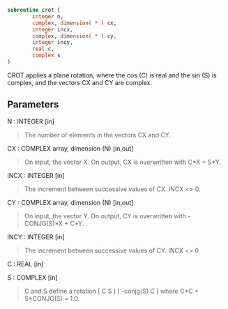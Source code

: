 ```fortran
subroutine crot (
        integer n,
        complex, dimension( * ) cx,
        integer incx,
        complex, dimension( * ) cy,
        integer incy,
        real c,
        complex s
)
```

CROT applies a plane rotation, where the cos (C) is real and the
sin (S) is complex, and the vectors CX and CY are complex.

## Parameters
N : INTEGER [in]
> The number of elements in the vectors CX and CY.

CX : COMPLEX array, dimension (N) [in,out]
> On input, the vector X.
> On output, CX is overwritten with C\*X + S\*Y.

INCX : INTEGER [in]
> The increment between successive values of CX.  INCX <> 0.

CY : COMPLEX array, dimension (N) [in,out]
> On input, the vector Y.
> On output, CY is overwritten with -CONJG(S)\*X + C\*Y.

INCY : INTEGER [in]
> The increment between successive values of CY.  INCX <> 0.

C : REAL [in]

S : COMPLEX [in]
> C and S define a rotation
> [  C          S  ]
> [ -conjg(S)   C  ]
> where C\*C + S\*CONJG(S) = 1.0.
